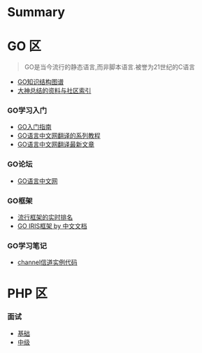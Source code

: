 Summary
=============


# GO 区
> GO是当今流行的静态语言,而非脚本语言.被誉为21世纪的C语言

- [GO知识结构图谱](https://www.processon.com/view/link/5a9ba4c8e4b0a9d22eb3bdf0)
- [大神总结的资料与社区索引](https://github.com/Unknwon/go-study-index/blob/master/README.md)

### GO学习入门
- [GO入门指南](https://github.com/Unknwon/the-way-to-go_ZH_CN)
- [GO语言中文网翻译的系列教程](https://studygolang.com/gctt/Noluye)
- [GO语言中文网翻译最新文章](https://studygolang.com/subject/1)

### GO论坛

- [GO语言中文网](https://studygolang.com/)

### GO框架

- [流行框架的实时排名](https://github.com/mingrammer/go-web-framework-stars)
- [GO IRIS框架 by 中文文档](https://studyiris.com/)

### GO学习笔记
 - [channel信道实例代码](go/note1.md)
 
 
# PHP 区
 
 
### 面试
 - [基础](php/base_interview.md)
 - [中级](php/middle_interview.md)
 

